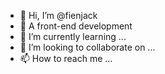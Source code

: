 - 👋 Hi, I’m @fienjack
- 👀 A front-end development
- 🌱 I’m currently learning ...
- 💞️ I’m looking to collaborate on ...
- 📫 How to reach me ...

<!---
fienjack/fienjack is a ✨ special ✨ repository because its `README.md` (this file) appears on your GitHub profile.
You can click the Preview link to take a look at your changes.
--->
